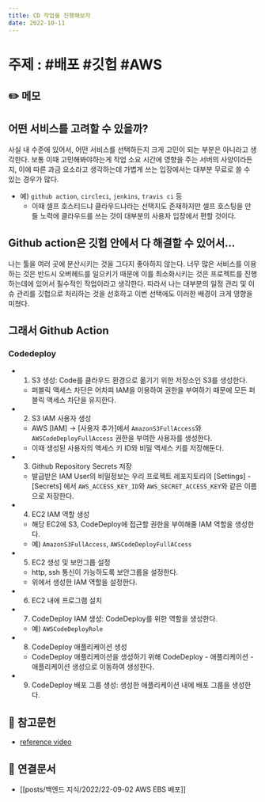 ```yaml
---
title: CD 작업을 진행해보자
date: 2022-10-11
---
```


# 주제 : #배포 #깃헙 #AWS

## ✏️ 메모

## 어떤 서비스를 고려할 수 있을까?

사실 내 수준에 있어서, 어떤 서비스를 선택하든지 크게 고민이 되는 부분은 아니라고 생각한다. 보통 이때 고민해봐야하는게 작업 소요 시간에 영향을 주는 서버의 사양이라든지, 이에 따른 과금 요소라고 생각하는데 가볍게 쓰는 입장에서는 대부분 무료로 쓸 수 있는 경우가 많다.

- 예) `github action`, `circleci`, `jenkins`, `travis ci` 등
  - 이때 셀프 호스티드냐 클라우드냐라는 선택지도 존재하지만 셀프 호스팅을 만들 노력에 클라우드를 쓰는 것이 대부분의 사용자 입장에서 편할 것이다.

## Github action은 깃헙 안에서 다 해결할 수 있어서...

나는 툴을 여러 곳에 분산시키는 것을 그다지 좋아하지 않는다. 너무 많은 서비스를 이용하는 것은 반드시 오버헤드를 일으키기 때문에 이를 최소화시키는 것은 프로젝트를 진행하는데에 있어서 필수적인 작업이라고 생각한다. 따라서 나는 대부분의 일정 관리 및 이슈 관리를 깃헙으로 처리하는 것을 선호하고 이번 선택에도 이러한 배경이 크게 영향을 미쳤다.

## 그래서 Github Action

### Codedeploy

- 1. S3 생성: Code를 클라우드 환경으로 옮기기 위한 저장소인 S3를 생성한다.
  - 퍼블릭 액세스 차단은 어차피 IAM을 이용하여 권한을 부여하기 때문에 모든 퍼블릭 액세스 차단을 유지한다.
- 2. S3 IAM 사용자 생성
  - AWS [IAM] -> [사용자 추가]에서 `AmazonS3FullAccess`와 `AWSCodeDeployFullAccess` 권한을 부여한 사용자를 생성한다.
  - 이때 생성된 사용자의 액세스 키 ID와 비밀 액세스 키를 저장해둔다.
- 3. Github Repository Secrets 저장
  - 발급받은 IAM User의 비밀정보는 우리 프로젝트 레포지토리의 [Settings] - [Secrets] 에서 `AWS_ACCESS_KEY_ID`와 `AWS_SECRET_ACCESS_KEY`와 같은 이름으로 저장한다.
- 4. EC2 IAM 역할 생성
  - 해당 EC2에 S3, CodeDeploy에 접근할 권한을 부여해줄 IAM 역할을 생성한다.
  - 예) `AmazonS3FullAccess`, `AWSCodeDeployFullACcess`
- 5. EC2 생성 및 보안그룹 설정
  - http, ssh 통신이 가능하도록 보안그룹을 설정한다.
  - 위에서 생성한 IAM 역할을 설정한다.
- 6. EC2 내에 프로그램 설치
- 7.  CodeDeploy IAM 생성: CodeDeploy를 위한 역할을 생성한다.
  - 예) `AWSCodeDeployRole`
- 8. CodeDeploy 애플리케이션 생성
  - CodeDeploy 애플리케이션을 생성하기 위해 CodeDeploy - 애플리케이션 - 애플리케이션 생성으로 이동하여 생성한다.
- 9. CodeDeploy 배포 그룹 생성: 생성한 애플리케이션 내에 배포 그룹을 생성한다.

## 🔗 참고문헌

- [reference video](https://www.youtube.com/watch?v=UF2Giz9PE-E)

## 🔗 연결문서

- [[posts/백엔드 지식/2022/22-09-02 AWS EBS 배포]]
